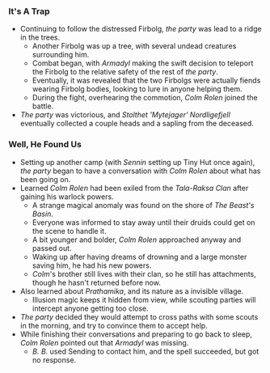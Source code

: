 ### It's A Trap

* Continuing to follow the distressed Firbolg, *the party* was lead to a ridge in the trees.
  * Another Firbolg was up a tree, with several undead creatures surrounding him.
  * Combat began, with *Armadyl* making the swift decision to teleport the Firbolg to the relative safety of the rest of *the party*.
  * Eventually, it was revealed that the two Firbolgs were actually fiends wearing Firbolg bodies, looking to lure in anyone helping them.
  * During the fight, overhearing the commotion, *Colm Rolen* joined the battle.
* *The party* was victorious, and *Stolthet 'Mytejager' Nordligefjell* eventually collected a couple heads and a sapling from the deceased.

### Well, He Found Us

* Setting up another camp (with *Sennin* setting up Tiny Hut once again), *the party* began to have a conversation with *Colm Rolen* about what has been going on.
* Learned *Colm Rolen* had been exiled from the *Tala-Raksa Clan* after gaining his warlock powers.
  * A strange magical anomaly was found on the shore of *The Beast's Basin*.
  * Everyone was informed to stay away until their druids could get on the scene to handle it.
  * A bit younger and bolder, *Colm Rolen* approached anyway and passed out.
  * Waking up after having dreams of drowning and a large monster saving him, he had his new powers.
  * *Colm*'s brother still lives with their clan, so he still has attachments, though he hasn't returned before now.
* Also learned about *Prathamika*, and its nature as a invisible village.
  * Illusion magic keeps it hidden from view, while scouting parties will intercept anyone getting too close.
* *The party* decided they would attempt to cross paths with some scouts in the morning, and try to convince them to accept help.
* While finishing their conversations and preparing to go back to sleep, *Colm Rolen* pointed out that *Armadyl* was missing.
  * *B. B.* used Sending to contact him, and the spell succeeded, but got no response.
